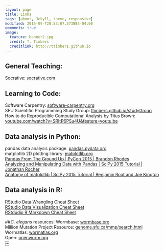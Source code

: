 ```yaml
---
layout: page
title: Links
tags: [about, Jekyll, theme, responsive]
modified: 2015-09-T20:53:07.573882-04:00
comments: true
image:
  feature: banner2.jpg
  credit: T. Timbers
  creditlink: http://ttimbers.github.io
---
```

## General Teaching: 
Socrative: <a href="http://socrative.com/">socrative.com</a> <br />

## Learning to Code: 
Software Carpentry: <a href="http://software-carpentry.org/">software-carpentry.org</a> <br />
SFU Scientific Programming Study Group: <a href="https://ttimbers.github.io/studyGroup/">ttimbers.github.io/studyGroup</a> <br />
How to do Reproducible Computational Analysis by Titus Brown: <a href="https://www.youtube.com/watch?v=SRItP6PSu4U&feature=youtu.be">youtube.com/watch?v=SRItP6PSu4U&feature=youtu.be</a><br />

## Data analysis in Python: 
pandas data analysis package: <a href="http://pandas.pydata.org">pandas.pydata.org</a> <br />
matplotlib 2D plotting library: <a href="http://matplotlib.org">matplotlib.org</a> <br />
<a href="https://www.youtube.com/watch?v=5JnMutdy6Fw">Pandas From The Ground Up | PyCon 2015 | Brandon Rhodes</a><br />
<a href="https://www.youtube.com/watch?v=0CFFTJUZ2dc&list=PLYx7XA2nY5Gcpabmu61kKcToLz0FapmHu&index=12">Analyzing and Manipulating Data with Pandas | SciPy 2015 Tutorial | Jonathan Rocher</a> <br />
<a href="https://www.youtube.com/watch?v=MKucn8NtVeI&list=PLYx7XA2nY5Gcpabmu61kKcToLz0FapmHu&index=36">Anatomy of matplotlib | SciPy 2015 Tutorial | Benjamin Root and Joe Kington</a> <br />

## Data analysis in R: 
<a href="https://www.rstudio.com/wp-content/uploads/2015/02/data-wrangling-cheatsheet.pdf">RStudio Data Wrangling Cheat Sheet</a> <br />
<a href="https://www.rstudio.com/wp-content/uploads/2015/05/ggplot2-cheatsheet.pdf">RStudio Data Visualization Cheat Sheet</a> <br />
<a href="https://www.rstudio.com/wp-content/uploads/2015/02/rmarkdown-cheatsheet.pdf">RStdudio R Markdown Cheat Sheet</a> <br />


##*C. elegans* resources: 
Wormbase: <a href="http://www.wormbase.org/">wormbase.org</a> <br />
Million Mutation Project Resource: <a href="http://genome.sfu.ca/mmp/search.html">genome.sfu.ca/mmp/search.html</a> <br />
Wormatlas: <a href="http://wormatlas.org/">wormatlas.org</a> <br />
Open: <a href="http://www.openworm.org/">openworm.org</a><br />
￼ 
